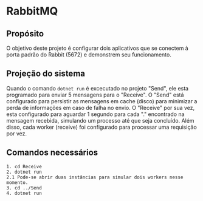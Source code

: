 # RabbitMQ

## Propósito

O objetivo deste projeto é configurar dois aplicativos que se conectem à porta padrão do Rabbit (5672) e demonstrem seu funcionamento.

## Projeção do sistema

Quando o comando `dotnet run` é excecutado no projeto "Send", ele esta programado para enviar 5 mensagens para o "Receive".
O "Send" está configurado para persistir as mensagens em cache (disco) para minimizar a perda de informações em caso de falha no envio.
O "Receive" por sua vez, esta configurado para aguardar 1 segundo para cada "." encontrado na mensagem recebida, simulando um processo até que seja concluído.
Além disso, cada worker (receive) foi configurado para processar uma requisição por vez.

## Comandos necessários

```
1. cd Receive
2. dotnet run
2.1 Pode-se abrir duas instâncias para simular dois workers nesse momento.
3. cd ../Send
4. dotnet run
```
